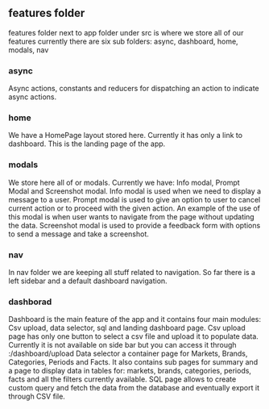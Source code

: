 ## features folder

features folder next to app folder under src is where we store all of our features
currently there are six sub folders: async, dashboard, home, modals, nav


### async
Async actions, constants and reducers for dispatching an action to indicate async actions.

### home
We have a HomePage layout stored here. Currently it has only a link to dashboard. This is the landing page of the app.

### modals

We store here all of or modals. Currently we have: Info modal, Prompt Modal and Screenshot modal. Info modal is used when we need to display a message to a user.
Prompt modal is used to give an option to user to cancel current action or to proceed with the given action. An example of the use of this modal is when user wants to
navigate from the page without updating the data. Screenshot modal is used to provide a feedback form with options to send a message and take a screenshot.

### nav

In nav folder we are keeping all stuff related to navigation. So far there is a left sidebar and a default dashboard navigation.

### dashborad

Dashboard is the main feature of the app and it contains four main modules: Csv upload, data selector, sql and landing dashboard page.
Csv upload page has only one button to select a csv file and upload it to populate data. Currently it is not available on side bar but you can access
it through :/dashboard/upload
Data selector a container page for Markets, Brands, Categories, Periods and Facts. It also contains sub pages for summary and a page to display data in tables for:
markets, brands, categories, periods, facts and all the filters currently available.
SQL page allows to create custom query and fetch the data from the database and eventually export it through CSV file.
